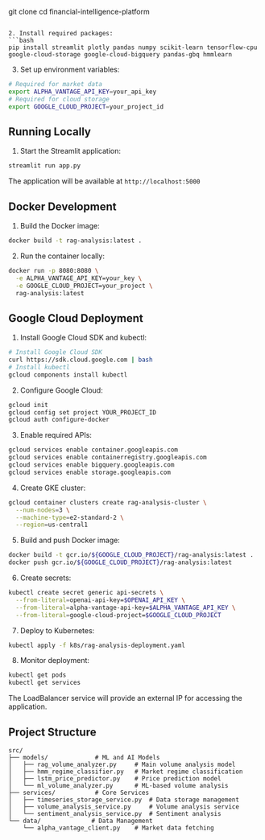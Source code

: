 git clone <repository-url>
cd financial-intelligence-platform
```

2. Install required packages:
```bash
pip install streamlit plotly pandas numpy scikit-learn tensorflow-cpu google-cloud-storage google-cloud-bigquery pandas-gbq hmmlearn
```

3. Set up environment variables:
```bash
# Required for market data
export ALPHA_VANTAGE_API_KEY=your_api_key
# Required for cloud storage
export GOOGLE_CLOUD_PROJECT=your_project_id
```

## Running Locally

1. Start the Streamlit application:
```bash
streamlit run app.py
```

The application will be available at `http://localhost:5000`

## Docker Development

1. Build the Docker image:
```bash
docker build -t rag-analysis:latest .
```

2. Run the container locally:
```bash
docker run -p 8080:8080 \
  -e ALPHA_VANTAGE_API_KEY=your_key \
  -e GOOGLE_CLOUD_PROJECT=your_project \
  rag-analysis:latest
```

## Google Cloud Deployment

1. Install Google Cloud SDK and kubectl:
```bash
# Install Google Cloud SDK
curl https://sdk.cloud.google.com | bash
# Install kubectl
gcloud components install kubectl
```

2. Configure Google Cloud:
```bash
gcloud init
gcloud config set project YOUR_PROJECT_ID
gcloud auth configure-docker
```

3. Enable required APIs:
```bash
gcloud services enable container.googleapis.com
gcloud services enable containerregistry.googleapis.com
gcloud services enable bigquery.googleapis.com
gcloud services enable storage.googleapis.com
```

4. Create GKE cluster:
```bash
gcloud container clusters create rag-analysis-cluster \
  --num-nodes=3 \
  --machine-type=e2-standard-2 \
  --region=us-central1
```

5. Build and push Docker image:
```bash
docker build -t gcr.io/${GOOGLE_CLOUD_PROJECT}/rag-analysis:latest .
docker push gcr.io/${GOOGLE_CLOUD_PROJECT}/rag-analysis:latest
```

6. Create secrets:
```bash
kubectl create secret generic api-secrets \
  --from-literal=openai-api-key=$OPENAI_API_KEY \
  --from-literal=alpha-vantage-api-key=$ALPHA_VANTAGE_API_KEY \
  --from-literal=google-cloud-project=$GOOGLE_CLOUD_PROJECT
```

7. Deploy to Kubernetes:
```bash
kubectl apply -f k8s/rag-analysis-deployment.yaml
```

8. Monitor deployment:
```bash
kubectl get pods
kubectl get services
```

The LoadBalancer service will provide an external IP for accessing the application.

## Project Structure

```
src/
├── models/             # ML and AI Models
│   ├── rag_volume_analyzer.py     # Main volume analysis model
│   ├── hmm_regime_classifier.py   # Market regime classification
│   ├── lstm_price_predictor.py    # Price prediction model
│   └── ml_volume_analyzer.py      # ML-based volume analysis
├── services/           # Core Services
│   ├── timeseries_storage_service.py  # Data storage management
│   ├── volume_analysis_service.py     # Volume analysis service
│   └── sentiment_analysis_service.py  # Sentiment analysis
└── data/              # Data Management
    └── alpha_vantage_client.py    # Market data fetching